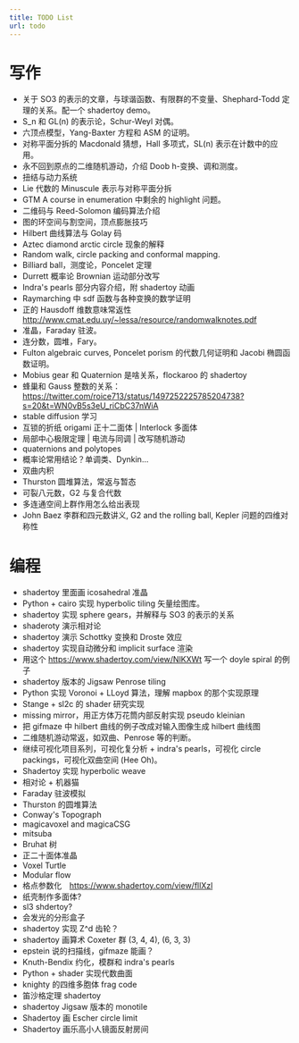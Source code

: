 ```yaml
---
title: TODO List
url: todo
---
```


# 写作

- 关于 SO3 的表示的文章，与球谐函数、有限群的不变量、Shephard-Todd 定理的关系。配一个 shadertoy demo。
- S_n 和 GL(n) 的表示论，Schur-Weyl 对偶。
- 六顶点模型，Yang-Baxter 方程和 ASM 的证明。
- 对称平面分拆的 Macdonald 猜想，Hall 多项式，SL(n) 表示在计数中的应用。
- 永不回到原点的二维随机游动，介绍 Doob h-变换、调和测度。
- 扭结与动力系统
- Lie 代数的 Minuscule 表示与对称平面分拆
- GTM A course in enumeration 中剩余的 highlight 问题。
- 二维码与 Reed-Solomon 编码算法介绍
- 图的环空间与割空间，顶点膨胀技巧
- Hilbert 曲线算法与 Golay 码
- Aztec diamond arctic circle 现象的解释
- Random walk, circle packing and conformal mapping.
- Billiard ball，测度论，Poncelet 定理
- Durrett 概率论 Brownian 运动部分改写
- Indra's pearls 部分内容介绍，附 shadertoy 动画
- Raymarching 中 sdf 函数与各种变换的数学证明
- 正的 Hausdoff 维数意味常返性 http://www.cmat.edu.uy/~lessa/resource/randomwalknotes.pdf
- 准晶，Faraday 驻波。
- 连分数，圆堆，Fary。
- Fulton algebraic curves, Poncelet porism 的代数几何证明和 Jacobi 椭圆函数证明。
- Mobius gear 和 Quaternion 是啥关系，flockaroo 的 shadertoy
- 蜂巢和 Gauss 整数的关系：https://twitter.com/roice713/status/1497252225785204738?s=20&t=WN0vB5s3eU_riCbC37nWiA
- stable diffusion 学习
- 互锁的折纸 origami 正十二面体 | Interlock 多面体
- 局部中心极限定理 | 电流与同调 | 改写随机游动
- quaternions and polytopes
- 概率论常用结论？单调类、Dynkin...
- 双曲内积
- Thurston 圆堆算法，常返与暂态
- 可裂八元数，G2 与复合代数
- 多连通空间上群作用怎么给出表现
- John Baez 李群和四元数讲义, G2 and the rolling ball, Kepler 问题的四维对称性

# 编程

- shadertoy 里面画 icosahedral 准晶
- Python + cairo 实现 hyperbolic tiling 矢量绘图库。
- shadertoy 实现 sphere gears，并解释与 SO3 的表示的关系
- shaderoty 演示相对论
- shadertoy 演示 Schottky 变换和 Droste 效应
- shadertoy 实现自动微分和 implicit surface 渲染
- 用这个 https://www.shadertoy.com/view/NlKXWt 写一个 doyle spiral 的例子
- shadertoy 版本的 Jigsaw Penrose tiling
- Python 实现 Voronoi + LLoyd 算法，理解 mapbox 的那个实现原理
- Stange + sl2c 的 shader 研究实现
- missing mirror，用正方体万花筒内部反射实现 pseudo kleinian
- 把 gifmaze 中 hilbert 曲线的例子改成对输入图像生成 hilbert 曲线图
- 二维随机游动常返，如双曲、Penrose 等的判断。
- 继续可视化项目系列，可视化复分析 + indra's pearls，可视化 circle packings，可视化双曲空间 (Hee Oh)。
- Shadertoy 实现 hyperbolic weave
- 相对论 + 机器猫
- Faraday 驻波模拟
- Thurston 的圆堆算法
- Conway's Topograph
- magicavoxel and magicaCSG
- mitsuba
- Bruhat 树
- 正二十面体准晶
- Voxel Turtle
- Modular flow
- 格点参数化　https://www.shadertoy.com/view/fllXzl
- 纸壳制作多面体?
- sl3 shdertoy?
- 会发光的分形盒子
- shadertoy 实现 Z^d 齿轮？
- shadertoy 画算术 Coxeter 群 (3, 4, 4), (6, 3, 3)
- epstein 说的扫描线，gifmaze 能画？
- Knuth-Bendix 约化，模群和 indra's pearls
- Python + shader 实现代数曲面
- knighty 的四维多胞体 frag code
- 笛沙格定理 shadertoy
- shadertoy Jigsaw 版本的 monotile
- Shadertoy 画 Escher circle limit
- Shadertoy 画乐高小人镜面反射房间